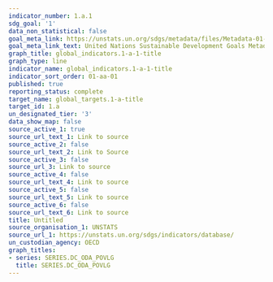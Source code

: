 ```yaml
---
indicator_number: 1.a.1
sdg_goal: '1'
data_non_statistical: false
goal_meta_link: https://unstats.un.org/sdgs/metadata/files/Metadata-01-0a-01.pdf
goal_meta_link_text: United Nations Sustainable Development Goals Metadata (pdf 894kB)
graph_title: global_indicators.1-a-1-title
graph_type: line
indicator_name: global_indicators.1-a-1-title
indicator_sort_order: 01-aa-01
published: true
reporting_status: complete
target_name: global_targets.1-a-title
target_id: 1.a
un_designated_tier: '3'
data_show_map: false
source_active_1: true
source_url_text_1: Link to source
source_active_2: false
source_url_text_2: Link to Source
source_active_3: false
source_url_3: Link to source
source_active_4: false
source_url_text_4: Link to source
source_active_5: false
source_url_text_5: Link to source
source_active_6: false
source_url_text_6: Link to source
title: Untitled
source_organisation_1: UNSTATS
source_url_1: https://unstats.un.org/sdgs/indicators/database/
un_custodian_agency: OECD
graph_titles:
- series: SERIES.DC_ODA_POVLG
  title: SERIES.DC_ODA_POVLG
---
```

